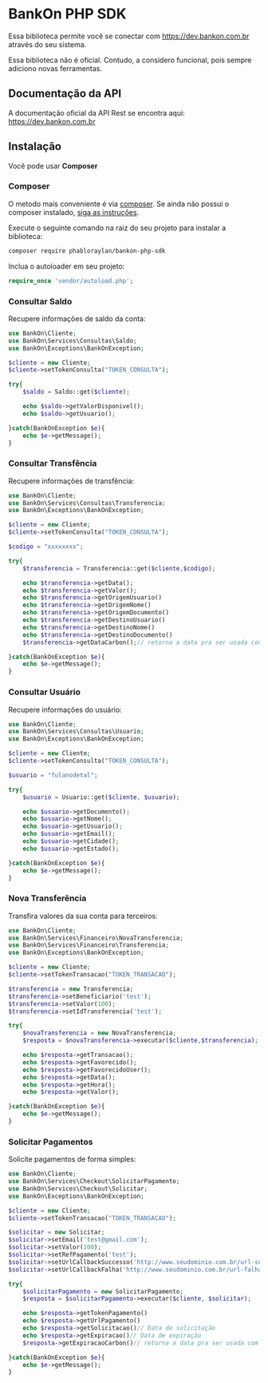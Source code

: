 # BankOn PHP SDK

Essa biblioteca permite você se conectar com https://dev.bankon.com.br através do seu sistema.

Essa biblioteca não é oficial. Contudo, a considero funcional, pois sempre adiciono novas ferramentas.

## Documentação da API

A documentação oficial da API Rest se encontra aqui: https://dev.bankon.com.br

## Instalação

Você pode usar **Composer**

### Composer

O metodo mais conveniente é via [composer](https://getcomposer.org/). Se ainda não possui o composer instalado, [siga as instruções](https://getcomposer.org/doc/00-intro.md).

Execute o seguinte comando na raiz do seu projeto para instalar a biblioteca:

```sh
composer require phabloraylan/bankon-php-sdk
```

Inclua o autoloader em seu projeto:

```php
require_once 'vendor/autoload.php';
```

### Consultar Saldo ###

Recupere informações de saldo da conta:

```php
use BankOn\Cliente;
use BankOn\Services\Consultas\Saldo;
use BankOn\Exceptions\BankOnException;

$cliente = new Cliente;
$cliente->setTokenConsulta("TOKEN_CONSULTA");

try{
    $saldo = Saldo::get($cliente);

    echo $saldo->getValorDisponivel();
    echo $saldo->getUsuario();

}catch(BankOnException $e){
    echo $e->getMessage();
}
```

### Consultar Transfência ###

Recupere informações de transfência:

```php
use BankOn\Cliente;
use BankOn\Services\Consultas\Transferencia;
use BankOn\Exceptions\BankOnException;

$cliente = new Cliente;
$cliente->setTokenConsulta("TOKEN_CONSULTA");

$codigo = "xxxxxxxx";

try{
    $transferencia = Transferencia::get($cliente,$codigo);

    echo $transferencia->getData();
    echo $transferencia->getValor();
    echo $transferencia->getOrigemUsuario()
    echo $transferencia->getOrigemNome()
    echo $transferencia->getOrigemDocumento()
    echo $transferencia->getDestinoUsuario()
    echo $transferencia->getDestinoNome()
    echo $transferencia->getDestinoDocumento()
    $transferencia->getDataCarbon();// retorna a data pra ser usada com a biblioteca https://carbon.nesbot.com/

}catch(BankOnException $e){
    echo $e->getMessage();
}
```
### Consultar Usuário ###

Recupere informações do usuário:

```php
use BankOn\Cliente;
use BankOn\Services\Consultas\Usuario;
use BankOn\Exceptions\BankOnException;

$cliente = new Cliente;
$cliente->setTokenConsulta("TOKEN_CONSULTA");

$usuario = "fulanodetal";

try{
    $usuario = Usuario::get($cliente, $usuario);

    echo $usuario->getDocumento();
    echo $usuario->getNome();
    echo $usuario->getUsuario();
    echo $usuario->getEmail();
    echo $usuario->getCidade();
    echo $usuario->getEstado();

}catch(BankOnException $e){
    echo $e->getMessage();
}
```
### Nova Transferência ###

Transfira valores da sua conta para terceiros:

```php
use BankOn\Cliente;
use BankOn\Services\Financeiro\NovaTransferencia;
use BankOn\Services\Financeiro\Transferencia;
use BankOn\Exceptions\BankOnException;

$cliente = new Cliente;
$cliente->setTokenTransacao("TOKEN_TRANSACAO");

$transferencia = new Transferencia;
$transferencia->setBeneficiario('test');
$transferencia->setValor(100);
$transferencia->setIdTransferencia('test');

try{
    $novaTransferencia = new NovaTransferencia;
    $resposta = $novaTransferencia->executar($cliente,$transferencia);

    echo $resposta->getTransacao();
    echo $resposta->getFavorecido();
    echo $resposta->getFavorecidoUser();
    echo $resposta->getData();
    echo $resposta->getHora();
    echo $resposta->getValor();

}catch(BankOnException $e){
    echo $e->getMessage();
}
```
### Solicitar Pagamentos ###

Solicite pagamentos de forma simples:

```php
use BankOn\Cliente;
use BankOn\Services\Checkout\SolicitarPagamento;
use BankOn\Services\Checkout\Solicitar;
use BankOn\Exceptions\BankOnException;

$cliente = new Cliente;
$cliente->setTokenTransacao("TOKEN_TRANSACAO");

$solicitar = new Solicitar;
$solicitar->setEmail('test@gmail.com');
$solicitar->setValor(100);
$solicitar->setRefPagamento('test');
$solicitar->setUrlCallbackSuccesso('http://www.seudominio.com.br/url-sucesso');
$solicitar->setUrlCallbackFalha('http://www.seudominio.com.br/url-falha');

try{
    $solicitarPagamento = new SolicitarPagamento;
    $resposta = $solicitarPagamento->executar($cliente, $solicitar);

    echo $resposta->getTokenPagamento()
    echo $resposta->getUrlPagamento()
    echo $resposta->getSolicitacao()// Data de solicitação
    echo $resposta->getExpiracao()// Data de expiração
    $resposta->getExpiracaoCarbon()// retorna a data pra ser usada com a biblioteca https://carbon.nesbot.com/

}catch(BankOnException $e){
    echo $e->getMessage();
}
```